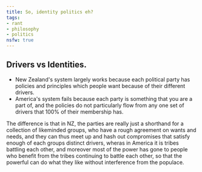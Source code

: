 ```yaml
---
title: So, identity politics eh?
tags:
- rant
- philosophy
- politics
nsfw: true
---
```


Drivers vs Identities.
----------------------

- New Zealand's system largely works because each political party has policies and principles which people want because of their different drivers. 
- America's system fails because each party is something that you are a part of, and the policies do not particularly flow from any one set of drivers that 100% of their membership has.

The difference is that in NZ, the parties are really just a shorthand for a collection of likeminded groups, who have a rough agreement on wants and needs, and they can thus meet up and hash out compromises that satisfy enough of each groups distinct drivers, wheras in America it is tribes battling each other, and moreover most of the power has gone to people who benefit from the tribes continuing to battle each other, so that the powerful can do what they like without interference from the populace.

